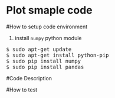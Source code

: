 # Plot smaple code

#How to setup code environment
1. install `numpy` python module
<pre>
$ sudo apt-get update
$ sudo apt-get install python-pip
$ sudo pip install numpy
$ sudo pip install pandas
</pre>

#Code Description

#How to test
